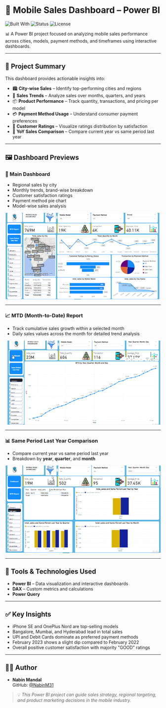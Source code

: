 # 📱 Mobile Sales Dashboard – Power BI

![Built With](https://img.shields.io/badge/Built%20With-Power%20BI-purple?style=for-the-badge)
![Status](https://img.shields.io/badge/Status-Completed-brightgreen?style=for-the-badge)
![License](https://img.shields.io/badge/License-MIT-yellow?style=for-the-badge)

📊 A Power BI project focused on analyzing mobile sales performance across cities, models, payment methods, and timeframes using interactive dashboards.

---

## 🧠 Project Summary

This dashboard provides actionable insights into:

- 🏙️ **City-wise Sales** – Identify top-performing cities and regions  
- 📆 **Sales Trends** – Analyze sales over months, quarters, and years  
- 📦 **Product Performance** – Track quantity, transactions, and pricing per model  
- 💳 **Payment Method Usage** – Understand consumer payment preferences  
- 👥 **Customer Ratings** – Visualize ratings distribution by satisfaction  
- 🔄 **YoY Sales Comparison** – Compare current year vs same period last year  

---

## 🖼️ Dashboard Previews

### 🔹 Main Dashboard

- Regional sales by city  
- Monthly trends, brand-wise breakdown  
- Customer satisfaction ratings  
- Payment method pie chart  
- Model-wise sales analysis  

![Main Dashboard](./mobile%20sales%20dashboard.png)

---

### 📈 MTD (Month-to-Date) Report

- Track cumulative sales growth within a selected month  
- Daily sales values across the month for detailed trend analysis  

![MTD Dashboard](./MTD.png)

---

### 📊 Same Period Last Year Comparison

- Compare current year vs same period last year  
- Breakdown by **year**, **quarter**, and **month**  

![Same Period Last Year](./sam%20period%20last%20year.png)

---

## 🧰 Tools & Technologies Used

- **Power BI** – Data visualization and interactive dashboards  
- **DAX** – Custom metrics and calculations  
- **Power Query**



---

## ✅ Key Insights

- iPhone SE and OnePlus Nord are top-selling models  
- Bangalore, Mumbai, and Hyderabad lead in total sales  
- UPI and Debit Cards dominate as preferred payment methods  
- February 2023 shows a slight dip compared to February 2022  
- Overall positive customer satisfaction with majority "GOOD" ratings  

---

## 👨‍💻 Author

- **Nabin Mandal**  
  GitHub: [@NabinM31](https://github.com/NabinM31)



> 💡 *This Power BI project can guide sales strategy, regional targeting, and product marketing decisions in the mobile industry.*


